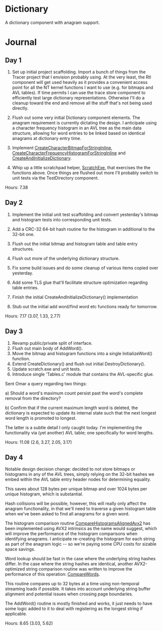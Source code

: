 # Dictionary

A dictionary component with anagram support.

# Journal

## Day 1

1. Set up initial project scaffolding.  Import a bunch of things from the
   Tracer project that I envision probably using.  At the very least, the
   Rtl component will get used heavily as it provides a convenient access
   point for all the NT kernel functions I want to use (e.g. for bitmaps
   and AVL tables).  If time permits I can use the trace store component
   to efficiently test large dictionary representations.  Otherwise I'll
   do a cleanup toward the end and remove all the stuff that's not being
   used directly.

2. Flush out some very initial Dictionary component elements.  The anagram
   requirement is currently dictating the design.  I anticipate using a
   character frequency histogram in an AVL tree as the main data structure,
   allowing for word entries to be linked based on identical anagrams at
   dictionary entry time.

3. Implement [CreateCharacterBitmapForStringInline](https://github.com/tpn/dictionary/tree/v0.1/Dictionary/Dictionary.h#L205),
   [CreateCharacterFrequencyHistogramForStringInline](https://github.com/tpn/dictionary/blob/master/Dictionary/Dictionary.h#L286)
   and [CreateAndInitializeDictionary](https://github.com/tpn/dictionary/blob/v0.1/Dictionary/Dictionary.c#L5).

4. Whip up a little scratchpad helper, [ScratchExe](https://github.com/tpn/dictionary/blob/v0.1.1/ScratchExe/main.c#L19),
   that exercises the the functions above.  Once things are flushed out
   more I'll probably switch to unit tests via the TestDirectory
   component.

Hours: 7.38

## Day 2

1. Implement the initial unit test scaffolding and convert yesterday's bitmap
   and histogram tests into corresponding unit tests.

2. Add a CRC-32 64-bit hash routine for the histogram in additional to the
   32-bit one.

3. Flush out the initial bitmap and histogram table and table entry structures.

4. Flush out more of the underlying dictionary structure.

5. Fix some build issues and do some cleanup of various items copied over
   yesterday.

6. Add some TLS glue that'll facilitate structure optimization regarding table
   entries.

7. Finish the initial CreateAndInitializeDictionary() implementation

8. Stub out the initial add word/find word etc functions ready for tomorrow.

Hours: 7.17 (3.07, 1.33, 2.77)

## Day 3

1. Revamp public/private split of interface.
2. Flush out main body of AddWord().
3. Move the bitmap and histogram functions into a single InitializeWord()
   function.
4. Extend CreateDictionary() and flush out initial DestroyDictionary().
5. Update scratch.exe and unit tests.
6. Introduce single 'Tables.c' module that contains the AVL-specific glue.

Sent Omar a query regarding two things:

a) Should a word's maximum count persist past the word's complete removal from
the directory?

b) Confirm that if the current maximum length word is deleted, the dictionary is
expected to update its internal state such that the next longest word length is
promoted to longest.

The latter is a subtle detail I only caught today.  I'm implementing the
functionality via (yet another) AVL table; one specifically for word lengths.

Hours: 11.08 (2.6, 3.27, 2.05, 3.17)

## Day 4

Notable design decision change: decided to *not* store bitmaps or histograms in
any of the AVL trees, simply relying on the 32-bit hashes we embed within the
AVL table entry header nodes for determining equality.

This saves about 128 bytes per unique bitmap and over 1024 bytes per unique
histogram, which is substantial.

Hash collisions will be possible, however, this will really only affect the
anagram functionality, in that we'll need to traverse a given histogram table
when we've been asked to find all anagrams for a given word.

The histogram comparison routine [CompareHistogramsAlignedAvx2](https://github.com/tpn/dictionary/blob/v0.4/Dictionary/Histogram.c#L24)
has been implemented using AVX2 intrinsics as the name would suggest, which
will improve the performance of the histogram comparisons when identifying
anagrams.  I anticipate re-creating the histogram for each string as part
of the anagram logic -- so we're paying some CPU costs for sizable space
savings.

Word lookup should be fast in the case where the underlying string hashes differ.
In the case where the string hashes are identical, another AVX2-optimized string
comparison routine was written to improve the performance of this operation:
[CompareWords](https://github.com/tpn/dictionary/blob/v0.4/Dictionary/Word.c#L231).

This routine compares up to 32 bytes at a time using non-temporal streaming loads if
possible.  It takes into account underlying string buffer alignment and
potential issues when crossing page boundaries.

The AddWord() routine is mostly finished and works, it just needs to have some
logic added to it to deal with registering as the longest string if applicable.

Hours: 8.65 (3.03, 5.62)

<!-- vim:set ts=8 sw=4 sts=4 tw=80 expandtab                              :  -->
